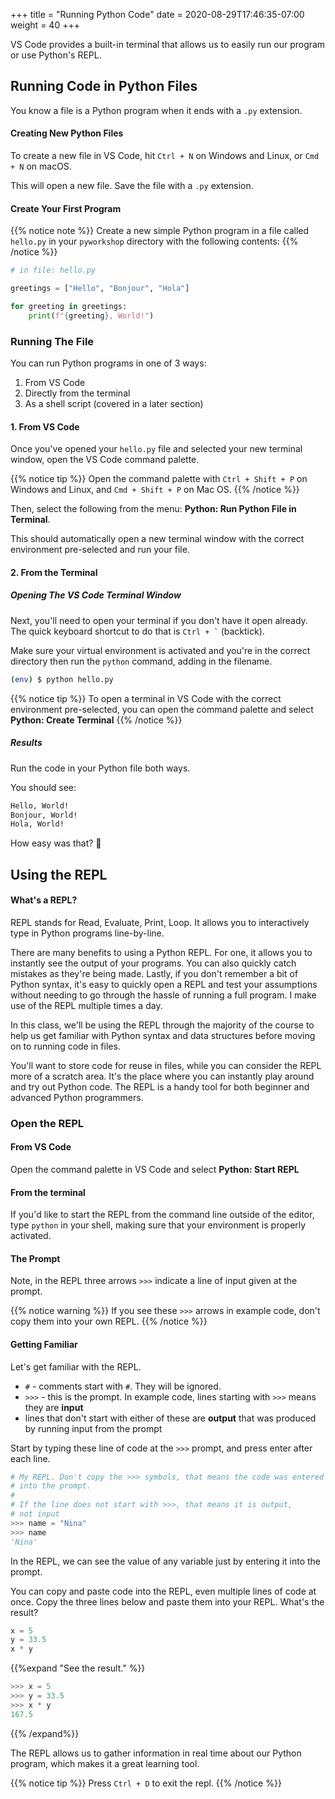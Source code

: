 +++
title = "Running Python Code"
date = 2020-08-29T17:46:35-07:00
weight = 40
+++

VS Code provides a built-in terminal that allows us to easily run our program or use Python's REPL.

## Running Code in Python Files

You know a file is a Python program when it ends with a `.py` extension.

#### Creating New Python Files

To create a new file in VS Code, hit `Ctrl + N` on Windows and Linux, or `Cmd + N` on macOS.

This will open a new file. Save the file with a `.py` extension.

#### Create Your First Program

{{% notice note %}}
Create a new simple Python program in a file called `hello.py` in your `pyworkshop` directory with the following contents:
{{% /notice %}}

```python
# in file: hello.py

greetings = ["Hello", "Bonjour", "Hola"]

for greeting in greetings:
    print(f"{greeting}, World!")
```

### Running The File

You can run Python programs in one of 3 ways:
1. From VS Code
1. Directly from the terminal
1. As a shell script (covered in a later section)

#### 1. From VS Code

Once you've opened your `hello.py` file and selected your new terminal window, open the VS Code command palette.

{{% notice tip %}}
Open the command palette with `Ctrl + Shift + P` on Windows and Linux, and `Cmd + Shift + P` on Mac OS.
{{% /notice %}}

Then, select the following from the menu: **Python: Run Python File in Terminal**.

This should automatically open a new terminal window with the correct environment pre-selected and run your file.

#### 2. From the Terminal

##### Opening The VS Code Terminal Window

Next, you'll need to open your terminal if you don't have it open already. The quick keyboard shortcut to do that is <code>Ctrl + &#96;</code> (backtick).

Make sure your virtual environment is activated and you're in the correct directory then run the `python` command, adding in the filename.

```bash
(env) $ python hello.py
```


{{% notice tip %}}
To open a terminal in VS Code with the correct environment pre-selected, you can open the command palette and select **Python: Create Terminal**
{{% /notice %}}


##### Results

Run the code in your Python file both ways. 

You should see:

```bash
Hello, World!
Bonjour, World!
Hola, World!
```

How easy was that? 🎉


## Using the REPL

#### What's a REPL?

REPL stands for Read, Evaluate, Print, Loop. It allows you to interactively type in Python programs line-by-line.


There are many benefits to using a Python REPL. For one, it allows you to instantly see the output of your programs. You can also quickly catch mistakes as they're being made. Lastly, if you don't remember a bit of Python syntax, it's easy to quickly open a REPL and test your assumptions without needing to go through the hassle of running a full program. I make use of the REPL multiple times a day. 

In this class, we'll be using the REPL through the majority of the course to help us get familiar with Python syntax and data structures before moving on to running code in files.

You'll want to store code for reuse in files, while you can consider the REPL more of a scratch area. It's the place where you can instantly play around and try out Python code. The REPL is a handy tool for both beginner and advanced Python programmers.

### Open the REPL

#### From VS Code
Open the command palette in VS Code and select **Python: Start REPL**

#### From the terminal
If you'd like to start the REPL from the command line outside of the editor, type `python` in your shell, making sure that your environment is properly activated.

#### The Prompt

Note, in the REPL three arrows `>>>` indicate a line of input given at the prompt.

{{% notice warning %}}
If you see these `>>>` arrows in example code, don't copy them into your own REPL.
{{% /notice %}}

#### Getting Familiar


Let's get familiar with the REPL.

- `#` - comments start with `#`. They will be ignored.
- `>>>` - this is the prompt. In example code, lines starting with `>>>` means they are **input**
- lines that don't start with either of these are **output** that was produced by running input from the prompt

Start by typing these line of code at the `>>>` prompt, and press enter after each line.

```python
# My REPL. Don't copy the >>> symbols, that means the code was entered
# into the prompt.
#
# If the line does not start with >>>, that means it is output,
# not input
>>> name = "Nina"
>>> name
'Nina'
```

In the REPL, we can see the value of any variable just by entering it into the prompt.

You can copy and paste code into the REPL, even multiple lines of code at once. Copy the three lines below and paste them into your REPL. What's the result?

```python
x = 5
y = 33.5
x * y
```

{{%expand "See the result." %}}
```python
>>> x = 5
>>> y = 33.5
>>> x * y
167.5
```
{{% /expand%}}

The REPL allows us to gather information in real time about our Python program, which makes it a great learning tool.


{{% notice tip %}}
Press `Ctrl + D` to exit the repl.
{{% /notice %}}
